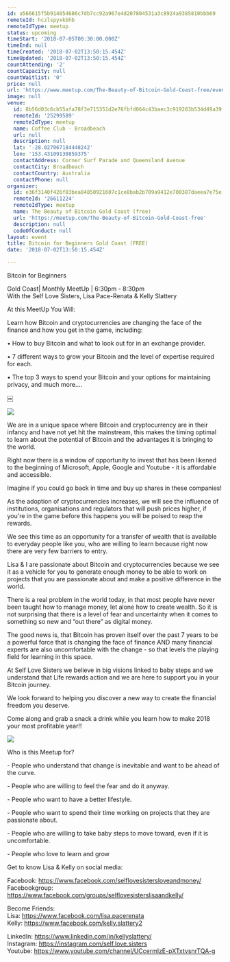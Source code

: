 ```yaml
---
id: a566615f5b914054686c7db7cc92a967e4d207804531a3c8924a9385810bbb69
remoteId: hczlspyxkbhb
remoteIdType: meetup
status: upcoming
timeStart: '2018-07-05T08:30:00.000Z'
timeEnd: null
timeCreated: '2018-07-02T13:50:15.454Z'
timeUpdated: '2018-07-02T13:50:15.454Z'
countAttending: '2'
countCapacity: null
countWaitlist: '0'
price: null
url: 'https://www.meetup.com/The-Beauty-of-Bitcoin-Gold-Coast-free/events/251843467/'
image: null
venue:
  id: 8b56d03c6cb55afa78f3e715351d2e76fbfd064c43baec3c919283b534d49a39
  remoteId: '25299589'
  remoteIdType: meetup
  name: Coffee Club - Broadbeach
  url: null
  description: null
  lat: '-28.027067184448242'
  lon: '153.43109130859375'
  contactAddress: Corner Surf Parade and Queensland Avenue
  contactCity: Broadbeach
  contactCountry: Australia
  contactPhone: null
organizer:
  id: e36f3140f426f83bea84850921607c1ce8bab2b709a9412e700387daeea7e75e
  remoteId: '26611224'
  remoteIdType: meetup
  name: The Beauty of Bitcoin Gold Coast (free)
  url: 'https://meetup.com/The-Beauty-of-Bitcoin-Gold-Coast-free'
  description: null
  codeOfConduct: null
layout: event
title: Bitcoin for Beginners Gold Coast (FREE)
date: '2018-07-02T13:50:15.454Z'

---
```

<p>Bitcoin for Beginners</p> <p>Gold Coast| Monthly MeetUp | 6:30pm - 8:30pm<br/>With the Self Love Sisters, Lisa Pace-Renata &amp; Kelly Slattery</p> <p>At this MeetUp You Will:</p> <p>Learn how Bitcoin and cryptocurrencies are changing the face of the finance and how you get in the game, including:</p> <p>• How to buy Bitcoin and what to look out for in an exchange provider.</p> <p>• 7 different ways to grow your Bitcoin and the level of expertise required for each.</p> <p>• The top 3 ways to spend your Bitcoin and your options for maintaining privacy, and much more….</p> <p>￼</p> <p><img src="https://secure.meetupstatic.com/photos/event/d/b/f/2/600_466196306.jpeg" /></p> <p>We are in a unique space where Bitcoin and cryptocurrency are in their infancy and have not yet hit the mainstream, this makes the timing optimal to learn about the potential of Bitcoin and the advantages it is bringing to the world.</p> <p>Right now there is a window of opportunity to invest that has been likened to the beginning of Microsoft, Apple, Google and Youtube - it is affordable and accessible.</p> <p>Imagine if you could go back in time and buy up shares in these companies!</p> <p>As the adoption of cryptocurrencies increases, we will see the influence of institutions, organisations and regulators that will push prices higher, if you're in the game before this happens you will be poised to reap the rewards.</p> <p>We see this time as an opportunity for a transfer of wealth that is available to everyday people like you, who are willing to learn because right now there are very few barriers to entry.</p> <p>Lisa &amp; I are passionate about Bitcoin and cryptocurrencies because we see it as a vehicle for you to generate enough money to be able to work on projects that you are passionate about and make a positive difference in the world.</p> <p>There is a real problem in the world today, in that most people have never been taught how to manage money, let alone how to create wealth. So it is not surprising that there is a level of fear and uncertainty when it comes to something so new and “out there” as digital money.</p> <p>The good news is, that Bitcoin has proven itself over the past 7 years to be a powerful force that is changing the face of finance AND many financial experts are also uncomfortable with the change - so that levels the playing field for learning in this space.</p> <p>At Self Love Sisters we believe in big visions linked to baby steps and we understand that Life rewards action and we are here to support you in your Bitcoin journey.</p> <p>We look forward to helping you discover a new way to create the financial freedom you deserve.</p> <p>Come along and grab a snack a drink while you learn how to make 2018 your most profitable year!!</p> <p><img src="https://secure.meetupstatic.com/photos/event/d/5/0/b/highres_467454539.jpeg" /></p> <p>Who is this Meetup for?</p> <p>- People who understand that change is inevitable and want to be ahead of the curve.</p> <p>- People who are willing to feel the fear and do it anyway.</p> <p>- People who want to have a better lifestyle.</p> <p>- People who want to spend their time working on projects that they are passionate about.</p> <p>- People who are willing to take baby steps to move toward, even if it is uncomfortable.</p> <p>- People who love to learn and grow</p> <p>Get to know Lisa &amp; Kelly on social media:</p> <p>Facebook: <a href="https://www.facebook.com/selflovesistersloveandmoney/" class="linkified">https://www.facebook.com/selflovesistersloveandmoney/</a><br/>Facebookgroup: <a href="https://www.facebook.com/groups/selflovesisterslisaandkelly/" class="linkified">https://www.facebook.com/groups/selflovesisterslisaandkelly/</a></p> <p>Become Friends:<br/>Lisa: <a href="https://www.facebook.com/lisa.pacerenata" class="linkified">https://www.facebook.com/lisa.pacerenata</a><br/>Kelly: <a href="https://www.facebook.com/kelly.slattery2" class="linkified">https://www.facebook.com/kelly.slattery2</a></p> <p>LinkedIn: <a href="https://www.linkedin.com/in/kellyslattery/" class="linkified">https://www.linkedin.com/in/kellyslattery/</a><br/>Instagram: <a href="https://instagram.com/self.love.sisters" class="linkified">https://instagram.com/self.love.sisters</a><br/>Youtube: <a href="https://www.youtube.com/channel/UCcermlzE-pXTxtvsnrTQA-g" class="embedded">https://www.youtube.com/channel/UCcermlzE-pXTxtvsnrTQA-g</a></p>
